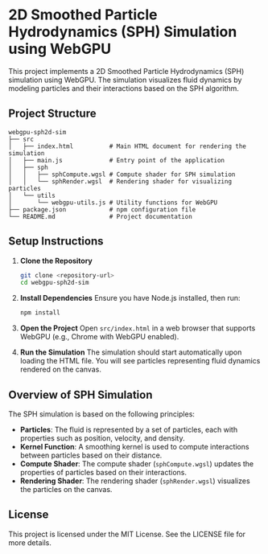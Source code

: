 # 2D Smoothed Particle Hydrodynamics (SPH) Simulation using WebGPU

This project implements a 2D Smoothed Particle Hydrodynamics (SPH) simulation using WebGPU. The simulation visualizes fluid dynamics by modeling particles and their interactions based on the SPH algorithm.

## Project Structure

```
webgpu-sph2d-sim
├── src
│   ├── index.html          # Main HTML document for rendering the simulation
│   ├── main.js             # Entry point of the application
│   ├── sph
│   │   ├── sphCompute.wgsl # Compute shader for SPH simulation
│   │   └── sphRender.wgsl  # Rendering shader for visualizing particles
│   └── utils
│       └── webgpu-utils.js # Utility functions for WebGPU
├── package.json            # npm configuration file
└── README.md               # Project documentation
```

## Setup Instructions

1. **Clone the Repository**
   ```bash
   git clone <repository-url>
   cd webgpu-sph2d-sim
   ```

2. **Install Dependencies**
   Ensure you have Node.js installed, then run:
   ```bash
   npm install
   ```

3. **Open the Project**
   Open `src/index.html` in a web browser that supports WebGPU (e.g., Chrome with WebGPU enabled).

4. **Run the Simulation**
   The simulation should start automatically upon loading the HTML file. You will see particles representing fluid dynamics rendered on the canvas.

## Overview of SPH Simulation

The SPH simulation is based on the following principles:

- **Particles**: The fluid is represented by a set of particles, each with properties such as position, velocity, and density.
- **Kernel Function**: A smoothing kernel is used to compute interactions between particles based on their distance.
- **Compute Shader**: The compute shader (`sphCompute.wgsl`) updates the properties of particles based on their interactions.
- **Rendering Shader**: The rendering shader (`sphRender.wgsl`) visualizes the particles on the canvas.

## License

This project is licensed under the MIT License. See the LICENSE file for more details.